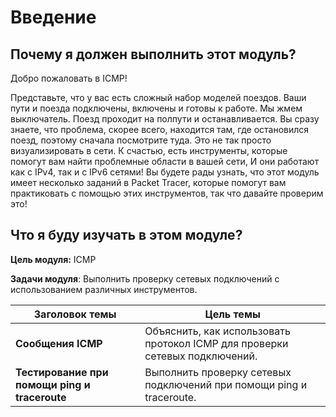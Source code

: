 # Введение

<!-- 13.0.1 -->
##  Почему я должен выполнить этот модуль?

Добро пожаловать в ICMP! 

Представьте, что у вас есть сложный набор моделей поездов. Ваши пути и поезда подключены, включены и готовы к работе. Мы жмем выключатель. Поезд проходит на полпути и останавливается. Вы сразу знаете, что проблема, скорее всего, находится там, где остановился поезд, поэтому сначала посмотрите туда. Это не так просто визуализировать в сети. К счастью, есть инструменты, которые помогут вам найти проблемные области в вашей сети, И они работают как с IPv4, так и с IPv6 сетями! Вы будете рады узнать, что этот модуль имеет несколько заданий в  Packet Tracer, которые помогут вам практиковать с помощью этих инструментов, так что давайте проверим  это!

<!-- 13.0.2 -->
##  Что я буду изучать в этом модуле?

**Цель модуля:** ICMP

**Задачи модуля**: Выполнить проверку сетевых подключений с использованием различных инструментов.

| **Заголовок темы** | **Цель темы** |
| --- | --- |
| **Сообщения ICMP** | Объяснить, как использовать протокол ICMP для проверки сетевых подключений. |
| **Тестирование при помощи ping и traceroute** | Выполнить проверку сетевых подключений при помощи ping и traceroute. |

